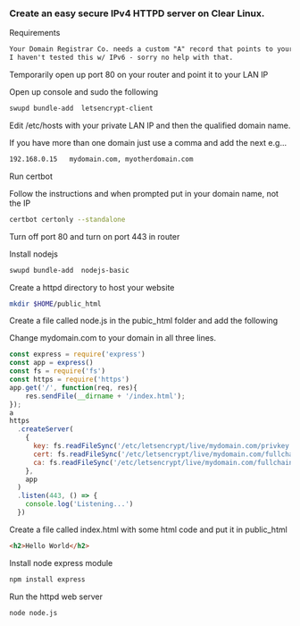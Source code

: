### Create an easy secure IPv4 HTTPD server on Clear Linux.
Requirements
```txt
Your Domain Registrar Co. needs a custom "A" record that points to your IPv4 IP
I haven't tested this w/ IPv6 - sorry no help with that.
```
Temporarily open up port 80 on your router and point it to your LAN IP 

Open up console and sudo the following
```bash
swupd bundle-add  letsencrypt-client
```
Edit /etc/hosts with your private LAN IP and then the qualified domain name.

If you have more than one domain just use a comma and add the next
e.g...
```bash
192.168.0.15   mydomain.com, myotherdomain.com
```

Run certbot

Follow the instructions and when prompted put in your domain name, not the IP
```bash
certbot certonly --standalone
```
Turn off port 80 and turn on port 443 in router

Install nodejs
```bash
swupd bundle-add  nodejs-basic
```
Create a httpd directory to host your website
```bash
mkdir $HOME/public_html
```
Create a file called node.js in the pubic_html folder and add the following

Change mydomain.com to your domain in all three lines.

```js
const express = require('express')
const app = express()
const fs = require('fs')
const https = require('https')
app.get('/', function(req, res){
    res.sendFile(__dirname + '/index.html');
});
a
https
  .createServer(
    {
      key: fs.readFileSync('/etc/letsencrypt/live/mydomain.com/privkey.pem'),
      cert: fs.readFileSync('/etc/letsencrypt/live/mydomain.com/fullchain.pem'),
      ca: fs.readFileSync('/etc/letsencrypt/live/mydomain.com/fullchain.pem'),
    },
    app
  )
  .listen(443, () => {
    console.log('Listening...')
  })
```  

Create a file called index.html with some html code and put it in public_html
```html
<h2>Hello World</h2>
```

Install node express module
```bash
npm install express
```

Run the httpd web server
```bash
node node.js
```

